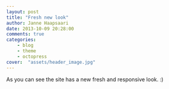 ```yaml
---
layout: post
title: "Fresh new look"
author: Janne Haapsaari
date: 2013-10-09 20:28:00
comments: true
categories:
    - blog
    - theme
    - octopress
cover:  "assets/header_image.jpg"
---
```


As you can see the site has a new fresh and responsive look. :)
